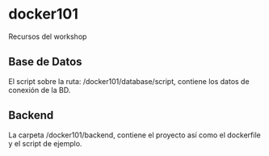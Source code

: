 # docker101
Recursos del workshop


## Base de Datos
El script sobre la ruta: /docker101/database/script, contiene los datos de conexión de la BD.

## Backend
La carpeta /docker101/backend, contiene el proyecto así como el dockerfile y el script de ejemplo.

